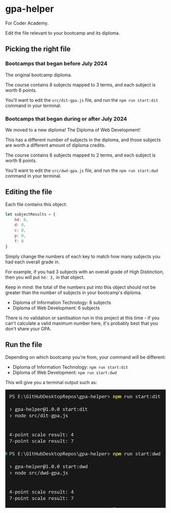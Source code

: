 # gpa-helper
 
For Coder Academy.

Edit the file relevant to your bootcamp and its diploma.

## Picking the right file


### Bootcamps that began before July 2024

The original bootcamp diploma.

The course contains 8 subjects mapped to 3 terms, and each subject is worth 6 points.

You'll want to edit the `src/dit-gpa.js` file, and run the `npm run start:dit` command in your terminal.

### Bootcamps that began during or after July 2024

We moved to a new diploma! The Diploma of Web Development!

This has a different number of subjects in the diploma, and those subjects are worth a different amount of diploma credits.

The course contains 6 subjects mapped to 2 terms, and each subject is worth 8 points. 

You'll want to edit the `src/dwd-gpa.js` file, and run the `npm run start:dwd` command in your terminal.

## Editing the file

Each file contains this object:

```js
let subjectResults = {
	hd: 8,
	d: 0, 
	c: 0,
	p: 0,
	f: 0
}

```

Simply change the numbers of each key to match how many subjects you had each overall grade in.

For example, if you had 3 subjects with an overall grade of High Distinction, then you will put `hd: 3,` in that object.

Keep in mind: the total of the numbers put into this object should not be greater than the number of subjects in your bootcamp's diploma.

- Diploma of Information Technology: 8 subjects
- Diploma of Web Development: 6 subjects

There is no validation or sanitisation run in this project at this time - if you can't calculate a valid maximum number here, it's probably best that you don't share your GPA.

## Run the file

Depending on which bootcamp you're from, your command will be different:

- Diploma of Information Technology: `npm run start:dit`
- Diploma of Web Development: `npm run start:dwd`

This will give you a terminal output such as:

![A screenshot depicting the text output of this project.](./docs/image.png)

